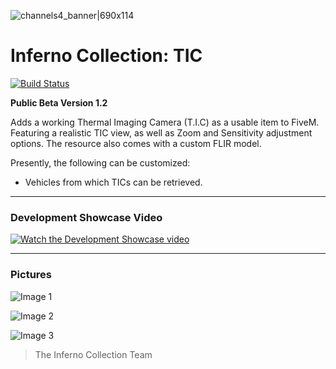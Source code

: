 ![channels4_banner|690x114](https://i.ibb.co/CHMD8y6/channels4-banner.jpg) 
# Inferno Collection: TIC
[![Build Status](https://travis-ci.com/inferno-collection/TIC.svg?branch=master)](https://travis-ci.com/inferno-collection/TIC)

__Public Beta Version 1.2__

Adds a working Thermal Imaging Camera (T.I.C) as a usable item to FiveM. Featuring a realistic TIC view, as well as Zoom and Sensitivity adjustment options. The resource also comes with a custom FLIR model.

Presently, the following can be customized:
- Vehicles from which TICs can be retrieved.

***
### Development Showcase Video
[![Watch the Development Showcase video](https://img.youtube.com/vi/AVfPKOOv7bg/maxresdefault.jpg)](https://www.youtube.com/watch?v=AVfPKOOv7bg)
***

### Pictures
![Image 1](https://i.ibb.co/Gv0zp7N/image.png)

![Image 2](https://i.ibb.co/tsXRwLc/image.png)

![Image 3](https://i.ibb.co/6vCvGLJ/image.png)


> The Inferno Collection Team